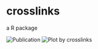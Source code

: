 # crosslinks
 a R package
 
 ![Publication](https://github.com/zzwch/crosslinks/raw/master/pic/publication.jpeg)
 ![Plot by crosslinks](https://github.com/zzwch/crosslinks/raw/master/pic/plot.jpeg)
